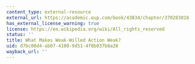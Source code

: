 ```yaml
---
content_type: external-resource
external_url: https://academic.oup.com/book/43834/chapter/370283016
has_external_license_warning: true
license: https://en.wikipedia.org/wiki/All_rights_reserved
status: ''
title: What Makes Weak-Willed Action Weak?
uid: d7bc00d4-ab07-4100-9d51-4f0b037b8a28
wayback_url: ''
---
```

